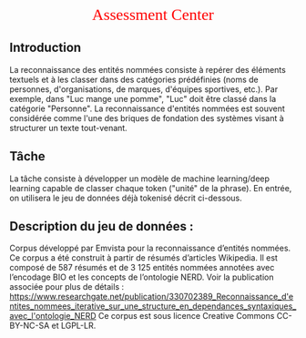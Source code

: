 <div align="center" style="color:red; font-family:Georgia; text-align:center; font-size:2em;">Assessment Center</div>


## Introduction

La reconnaissance des entités nommées consiste à repérer des éléments textuels et à les classer dans des catégories prédéfinies (noms de personnes, d'organisations, de marques, d'équipes sportives, etc.). Par exemple, dans "Luc mange une pomme", "Luc" doit être classé dans la catégorie "Personne". La reconnaissance d'entités nommées est souvent considérée comme l'une des briques de fondation des systèmes visant à structurer un texte tout-venant. 

## Tâche

La tâche consiste à développer un modèle de machine learning/deep learning capable de classer chaque token ("unité" de la phrase). En entrée, on utilisera le jeu de données déjà tokenisé décrit ci-dessous.

## Description du jeu de données :

Corpus développé par Emvista pour la reconnaissance d’entités nommées. Ce corpus a été construit à partir de résumés d’articles Wikipedia. Il est composé de 587 résumés et de 3 125 entités nommées annotées avec l’encodage BIO et les concepts de l’ontologie NERD. Voir la publication associée pour plus de détails : https://www.researchgate.net/publication/330702389_Reconnaissance_d'entites_nommees_iterative_sur_une_structure_en_dependances_syntaxiques_avec_l'ontologie_NERD 
Ce corpus est sous licence Creative Commons CC-BY-NC-SA et LGPL-LR.
